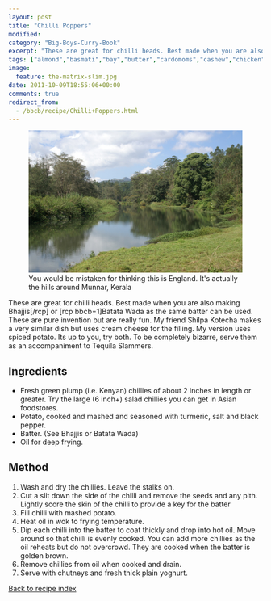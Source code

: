 ```yaml
---
layout: post
title: "Chilli Poppers"
modified:
category: "Big-Boys-Curry-Book"
excerpt: "These are great for chilli heads. Best made when you are also making Bhajjis[/rcp] or"
tags: ["almond","basmati","bay","butter","cardomoms","cashew","chicken","cinnamon","cloves","cumin","ghee","lamb","mace","nuts","pepper","rice","saffron","turmeric"]
image:
  feature: the-matrix-slim.jpg
date: 2011-10-09T18:55:06+00:00
comments: true
redirect_from: 
  - /bbcb/recipe/Chilli+Poppers.html
---
```


<figure>
	<a href="/images/bbcb/pict2428.jpg" alt="England in India" title="England in India &#169; Ashley Kitson 12/09/2011"><img src="/images/bbcb/pict2428.jpg"/></a>
	<figcaption>You would be mistaken for thinking this is England.  It's actually the hills around Munnar, Kerala</figcaption>
</figure>

These are great for chilli heads. Best made when you are also making Bhajjis[/rcp] or [rcp bbcb=1]Batata Wada as the same batter can be used. These are pure invention but are really fun. My friend Shilpa Kotecha makes a very similar dish but uses cream cheese for the filling. My version uses spiced potato. Its up to you, try both. To be completely bizarre, serve them as an accompaniment to Tequila Slammers.
        
## Ingredients
        
<ul><li>Fresh green plump (i.e. Kenyan) chillies of about 2 inches in length or greater. Try the large (6 inch+) salad chillies you can get in Asian foodstores.</li><li>Potato, cooked and mashed and seasoned with turmeric, salt and black pepper.</li><li>Batter. (See Bhajjis or Batata Wada)</li><li>Oil for deep frying.</li></ul>
        
## Method

<ol><li>Wash and dry the chillies. Leave the stalks on.</li><li>Cut a slit down the side of the chilli and remove the seeds and any pith. Lightly score  the skin of the chilli to provide a key for the batter</li><li>Fill chilli with mashed potato.</li><li>Heat oil in wok to frying temperature.</li><li>Dip each chilli into the batter to coat thickly and drop into hot oil. Move around so that chilli is evenly cooked. You can add more chillies as the oil reheats but do not overcrowd. They are cooked when the batter is golden brown.</li><li>Remove chillies from oil when cooked and drain.</li><li>Serve with chutneys and fresh thick plain yoghurt.</li></ol>   

<a href="/bbcb">Back to recipe index</a>      